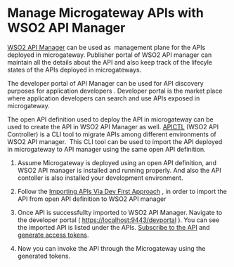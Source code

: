 # Manage Microgateway APIs with WSO2 API Manager

[WSO2 API Manager]({{apim_path}}) can be used as  management plane for the APIs deployed in microgateway. Publisher portal of WSO2 API manager can maintain all the details about the API and also keep track of the lifecyle states of the APIs deployed in microgateways.

The developer portal of API Manager can be used for API discovery purposes for application developers . Developer portal is the market place where application developers can search and use APIs exposed in microgateway.

The open API definition used to deploy the API in microgateway can be used to create the API in WSO2 API Manager as well. [APICTL]({{apim_path}}/install-and-setup/setup/api-controller/getting-started-with-wso2-api-controller/) (WSO2 API Controller) is a CLI tool to migrate APIs among different environments of WSO2 API manager.  This CLI tool can be used to import the API deployed in microgateway to API manager using the same open API definition.

1.  Assume Microgateway is deployed using an open API definition, and WSO2 API manager is installed and running properly. And also the API contoller is also installed your development environment.

2.  Follow the [Importing APIs Via Dev First Approach]({{apim_path}}/install-and-setup/setup/api-controller/importing-apis-via-dev-first-approach/) , in order to import the API from open API definition to WSO2 API manager
3.  Once API is successfullty imported to WSO2 API Manager. Navigate to the developer portal ( <https://localhost:9443/devportal> ). You can see the imported API is listed under the APIs. [Subscribe to the API]({{apim_path}}/consume/manage-subscription/subscribe-to-an-api/#subscribe-to-an-api) and [generate access tokens]({{apim_path}}/consume/manage-application/generate-keys/generate-api-keys/#generate-application-keys).
4.  Now you can invoke the API through the Microgateway using the generated tokens.

